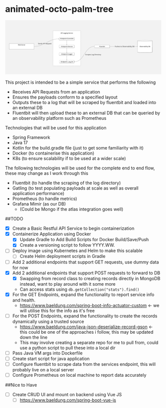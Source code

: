 # animated-octo-palm-tree
![ProjectOverview](readmeResources/PersonalProject.jpg)

This project is intended to be a simple service that performs the following

- Receives API Requests from an application 
- Ensures the payloads conform to a specified layout 
- Outputs these to a log that will be scraped by fluentbit and loaded into an external DB
- Fluentbit will then upload these to an external DB that can be queried by an observability platform such as Prometheus

Technologies that will be used for this application
- Spring Framework
- Java 17
- Kotlin for the build.gradle file (just to get some familiarity with it)
- Docker (to containerise this application)
- K8s (to ensure scalability if to be used at a wider scale)

The following technologies will be used for the complete end to end flow, these may change as I work through this
- Fluentbit (to handle the scraping of the log directory)
- Gatling (to test populating payloads at scale as well as overall application performance)
- Prometheus (to handle metrics)
- Grafana Mimir (as our DB)
  - (Could be Mongo if the atlas integration goes well)

##TODO
- [x] Create a Basic Restful API Service to begin containerization
- [x] Containerize Application using Docker
  - [x] Update Gradle to Add Build Scripts for Docker Build/Save/Push
  - [x] Create a versioning script to follow YYYY.WW.<INC>
- [ ] Deploy image using Kubernetes and Helm to make this scalable
  - [ ] Create Helm deployment scripts in Gradle
- [ ] Add 2 additional endpoints that support GET requests, use dummy data for now
- [X] Add 2 additional endpoints that support POST requests to forward to DB
  - [X] Swapping from record class to creating records directly in MongoDB instead, want to play around with it some more
  - Can access stats using `db.getCollection("stats").find()`
- [x] For the GET Endpoints, expand the functionality to report service info and health. 
  - https://www.baeldung.com/spring-boot-info-actuator-custom <- we will utilise this for the info as it's free 
- [ ] For the POST Endpoints, expand the functionality to create the records dynamically using a trusted source
  - https://www.baeldung.com/java-json-deserialize-record-gson <- this could be one of the approaches i follow, this may be updated down the line
  - This may involve creating a separate repo for me to pull from, could use a python script to pull these into a local dir
- [ ] Pass Java VM args into Dockerfile 
- [ ] Create start script for java application
- [ ] Configure fluentbit to scrape data from the services endpoint, this will probably live on a local server
- [ ] Configure Prometheus on local machine to report data accurately

##Nice to Have
- [ ] Create CRUD UI and mount on backend using Vue JS
	- [ ] https://www.baeldung.com/spring-boot-vue-js

